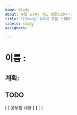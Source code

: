 ```yaml
---
name: Study
about: 주말 스터디 카드 템플릿입니다.
title: "[Study] N주차 주말 스터디"
labels: study
assignees: ''

---
```


# 이름 : 

## 계획:

## TODO

[ ] 공부할 내용
[ ]
[ ]
